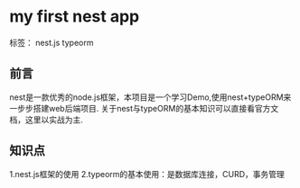 # my first nest app

标签： nest.js typeorm

前言
---
nest是一款优秀的node.js框架，本项目是一个学习Demo,使用nest+typeORM来一步步搭建web后端项目. 关于nest与typeORM的基本知识可以直接看官方文档，这里以实战为主.

知识点
---
1.nest.js框架的使用
2.typeorm的基本使用：是数据库连接，CURD，事务管理
